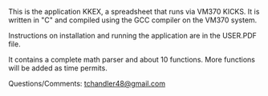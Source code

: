 

This is the application KKEX, a spreadsheet that runs via
VM370 KICKS.  It is written in "C" and compiled using the 
GCC compiler on the VM370 system.

Instructions on installation and running the application
are in the USER.PDF file.

It contains a complete math parser and about 10 functions.
More functions will be added as time permits.

Questions/Comments:
tchandler48@gmail.com
